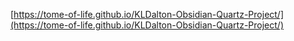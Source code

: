 [https://tome-of-life.github.io/KLDalton-Obsidian-Quartz-Project/](https://tome-of-life.github.io/KLDalton-Obsidian-Quartz-Project/)